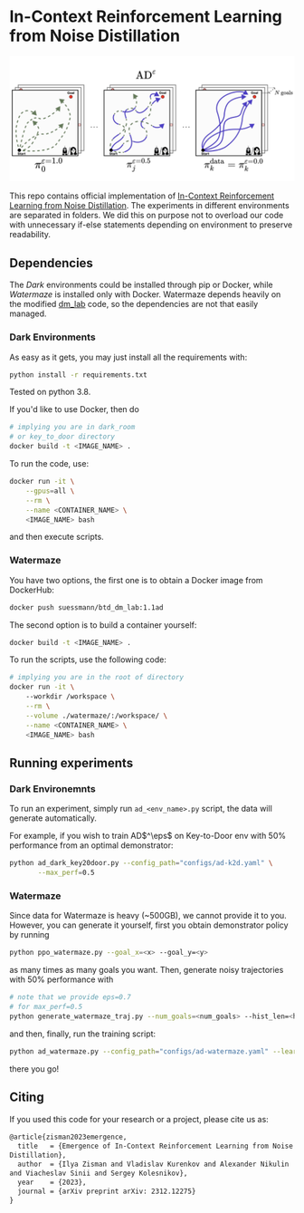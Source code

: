 # In-Context Reinforcement Learning from Noise Distillation
![pic](img/head.jpeg)

This repo contains official implementation of 
[In-Context Reinforcement Learning from Noise Distillation](https://arxiv.org/abs/2312.12275). The experiments in 
different environments are separated in folders. We did this on purpose not to overload our code with unnecessary 
if-else statements depending on environment to preserve readability.

## Dependencies

The _Dark_ environments could be installed through pip or Docker, while _Watermaze_ is installed only with Docker. 
Watermaze depends heavily on the modified [dm_lab](https://github.com/google-deepmind/lab) code, so the dependencies 
are not that easily managed.

### Dark Environments
As easy as it gets, you may just install all the requirements with:

```bash
python install -r requirements.txt
```

Tested on python 3.8.

If you'd like to use Docker, then do

```bash
# implying you are in dark_room 
# or key_to_door directory
docker build -t <IMAGE_NAME> .
```

To run the code, use:

```bash
docker run -it \
    --gpus=all \
    --rm \
    --name <CONTAINER_NAME> \
    <IMAGE_NAME> bash
```

and then execute scripts.


### Watermaze

You have two options, the first one is to obtain a Docker image from DockerHub:

```bash
docker push suessmann/btd_dm_lab:1.1ad
```

The second option is to build a container yourself:

```bash
docker build -t <IMAGE_NAME> .
```

To run the scripts, use the following code:

```bash
# implying you are in the root of directory
docker run -it \ 
    --workdir /workspace \
    --rm \
    --volume ./watermaze/:/workspace/ \
    --name <CONTAINER_NAME> \
    <IMAGE_NAME> bash
```

## Running experiments

### Dark Environemnts
To run an experiment, simply run `ad_<env_name>.py` script, the data will generate automatically.

For example, if you wish to train AD$`^\eps`$ on Key-to-Door env with 50% performance from an optimal demonstrator:

```bash
python ad_dark_key20door.py --config_path="configs/ad-k2d.yaml" \
       --max_perf=0.5
```

### Watermaze

Since data for Watermaze is heavy (~500GB), we cannot provide it to you. However, you can generate it yourself, 
first you obtain demonstrator policy by running

```bash
python ppo_watermaze.py --goal_x=<x> --goal_y=<y>
```

as many times as many goals you want. Then, generate noisy trajectories with 50% performance with

```bash
# note that we provide eps=0.7 
# for max_perf=0.5
python generate_watermaze_traj.py --num_goals=<num_goals> --hist_len=<hist_len> --eps 0.7
```

and then, finally, run the training script:

```bash
python ad_watermaze.py --config_path="configs/ad-watermaze.yaml" --learning_histories_path=<path>
```

there you go!

## Citing

If you used this code for your research or a project, please cite us as:

```
@article{zisman2023emergence,
  title   = {Emergence of In-Context Reinforcement Learning from Noise Distillation},
  author  = {Ilya Zisman and Vladislav Kurenkov and Alexander Nikulin and Viacheslav Sinii and Sergey Kolesnikov},
  year    = {2023},
  journal = {arXiv preprint arXiv: 2312.12275}
}
```


